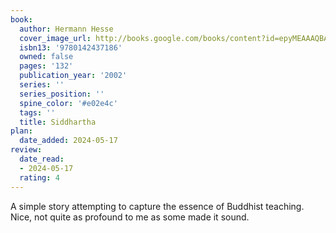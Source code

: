 ```yaml
---
book:
  author: Hermann Hesse
  cover_image_url: http://books.google.com/books/content?id=epyMEAAAQBAJ&printsec=frontcover&img=1&zoom=1&source=gbs_api
  isbn13: '9780142437186'
  owned: false
  pages: '132'
  publication_year: '2002'
  series: ''
  series_position: ''
  spine_color: '#e02e4c'
  tags: ''
  title: Siddhartha
plan:
  date_added: 2024-05-17
review:
  date_read:
  - 2024-05-17
  rating: 4
---
```

A simple story attempting to capture the essence of Buddhist teaching. Nice, not quite as profound to me as some made it sound. 
